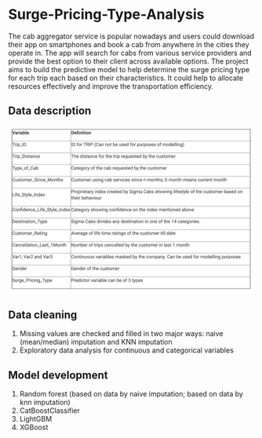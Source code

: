# Surge-Pricing-Type-Analysis
The cab aggregator service is popular nowadays and users could download their app on smartphones and book a cab from anywhere in the cities they operate in. The app will search for cabs from various service providers and provide the best option to their client across available options. The project aims to build the predictive model to help determine the surge pricing type for each trip each based on their characteristics. It could help to allocate resources effectively and improve the transportation efficiency.  

## Data description 
![alt text](https://github.com/Freiheit77/Surge-Pricing-Type-Analysis/blob/master/data%20dictionary.png)

## Data cleaning
1. Missing values are checked and filled in two major ways: naive (mean/median) imputation and KNN imputation
2. Exploratory data analysis for continuous and categorical variables  

## Model development 
1. Random forest (based on data by naive imputation; based on data by knn imputation)
2. CatBoostClassifier 
3. LightGBM
4. XGBoost
